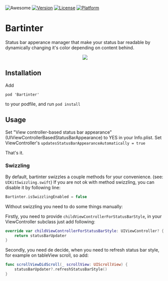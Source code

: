 ![Awesome](https://cdn.rawgit.com/sindresorhus/awesome/d7305f38d29fed78fa85652e3a63e154dd8e8829/media/badge.svg)
[![Version](https://img.shields.io/cocoapods/v/Bartinter.svg?style=flat-square)](http://cocoapods.org/pods/Bartinter)
[![License](https://img.shields.io/cocoapods/l/Bartinter.svg?style=flat-square)](http://cocoapods.org/pods/Bartinter)
[![Platform](https://img.shields.io/cocoapods/p/Bartinter.svg?style=flat-square)](http://cocoapods.org/pods/Bartinter)

# Bartinter
Status bar apperance manager that make your status bar readable by dynamically changing it's color depending on content behind.
<p align="center">
    <img src ="https://raw.githubusercontent.com/MaximKotliar/Bartinter/master/demo.gif" />
</p>

## Installation
Add

`pod 'Bartinter'`

to your podfile, and run
`pod install`

## Usage

Set "View controller-based status bar appearance" (UIViewControllerBasedStatusBarAppearance) to YES in your Info.plist. 
Set ViewController's `updatesStatusBarAppearanceAutomatically = true`

That's it.

### Swizzling
By default, bartinter swizzles a couple methods for your convenience. (see: `UIKitSwizzling.swift`)
If you are not ok with method swizzling, you can disable it by following line: 
```swift
Bartinter.isSwizzlingEnabled = false
```
Without swizzling you need to do some things manually: 

Firstly, you need to provide `childViewControllerForStatusBarStyle`, in your ViewController subclass just add following: 
```swift
override var childViewControllerForStatusBarStyle: UIViewController? {
    return statusBarUpdater
}
```

Secondly, you need de decide, when you need to refresh status bar style, for example on tableView scroll, so add: 
```swift
func scrollViewDidScroll(_ scrollView: UIScrollView) {
    statusBarUpdater?.refreshStatusBarStyle()
}
```
